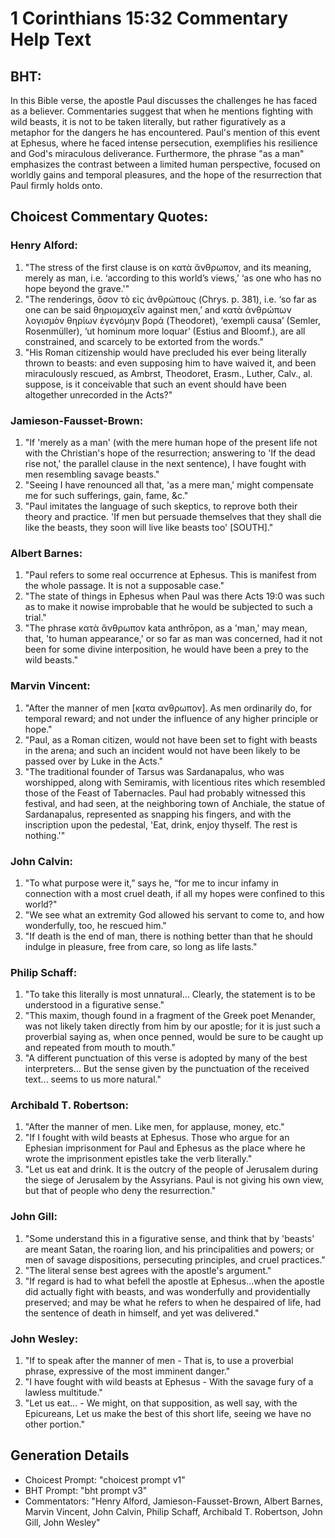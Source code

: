 # 1 Corinthians 15:32 Commentary Help Text

## BHT:
In this Bible verse, the apostle Paul discusses the challenges he has faced as a believer. Commentaries suggest that when he mentions fighting with wild beasts, it is not to be taken literally, but rather figuratively as a metaphor for the dangers he has encountered. Paul's mention of this event at Ephesus, where he faced intense persecution, exemplifies his resilience and God's miraculous deliverance. Furthermore, the phrase "as a man" emphasizes the contrast between a limited human perspective, focused on worldly gains and temporal pleasures, and the hope of the resurrection that Paul firmly holds onto.

## Choicest Commentary Quotes:
### Henry Alford:
1. "The stress of the first clause is on κατὰ ἄνθρωπον, and its meaning, merely as man, i.e. ‘according to this world’s views,’ ‘as one who has no hope beyond the grave.'" 
2. "The renderings, ὅσον τὸ εἰς ἀνθρώπους (Chrys. p. 381), i.e. ‘so far as one can be said θηριομαχεῖν against men,’ and κατὰ ἀνθρώπων λογισμὸν θηρίων ἐγενόμην βορά (Theodoret), ‘exempli causa’ (Semler, Rosenmüller), ‘ut hominum more loquar’ (Estius and Bloomf.), are all constrained, and scarcely to be extorted from the words."
3. "His Roman citizenship would have precluded his ever being literally thrown to beasts: and even supposing him to have waived it, and been miraculously rescued, as Ambrst, Theodoret, Erasm., Luther, Calv., al. suppose, is it conceivable that such an event should have been altogether unrecorded in the Acts?"

### Jamieson-Fausset-Brown:
1. "If 'merely as a man' (with the mere human hope of the present life not with the Christian's hope of the resurrection; answering to 'If the dead rise not,' the parallel clause in the next sentence), I have fought with men resembling savage beasts." 
2. "Seeing I have renounced all that, 'as a mere man,' might compensate me for such sufferings, gain, fame, &c." 
3. "Paul imitates the language of such skeptics, to reprove both their theory and practice. 'If men but persuade themselves that they shall die like the beasts, they soon will live like beasts too' [SOUTH]."

### Albert Barnes:
1) "Paul refers to some real occurrence at Ephesus. This is manifest from the whole passage. It is not a supposable case."
2) "The state of things in Ephesus when Paul was there Acts 19:0 was such as to make it nowise improbable that he would be subjected to such a trial."
3) "The phrase κατὰ ἄνθρωπον kata anthrōpon, as a 'man,' may mean, that, 'to human appearance,' or so far as man was concerned, had it not been for some divine interposition, he would have been a prey to the wild beasts."

### Marvin Vincent:
1. "After the manner of men [κατα ανθρωπον]. As men ordinarily do, for temporal reward; and not under the influence of any higher principle or hope."
2. "Paul, as a Roman citizen, would not have been set to fight with beasts in the arena; and such an incident would not have been likely to be passed over by Luke in the Acts."
3. "The traditional founder of Tarsus was Sardanapalus, who was worshipped, along with Semiramis, with licentious rites which resembled those of the Feast of Tabernacles. Paul had probably witnessed this festival, and had seen, at the neighboring town of Anchiale, the statue of Sardanapalus, represented as snapping his fingers, and with the inscription upon the pedestal, 'Eat, drink, enjoy thyself. The rest is nothing.'"

### John Calvin:
1. "To what purpose were it,” says he, “for me to incur infamy in connection with a most cruel death, if all my hopes were confined to this world?"
2. "We see what an extremity God allowed his servant to come to, and how wonderfully, too, he rescued him."
3. "If death is the end of man, there is nothing better than that he should indulge in pleasure, free from care, so long as life lasts."

### Philip Schaff:
1. "To take this literally is most unnatural... Clearly, the statement is to be understood in a figurative sense." 
2. "This maxim, though found in a fragment of the Greek poet Menander, was not likely taken directly from him by our apostle; for it is just such a proverbial saying as, when once penned, would be sure to be caught up and repeated from mouth to mouth."
3. "A different punctuation of this verse is adopted by many of the best interpreters... But the sense given by the punctuation of the received text... seems to us more natural."

### Archibald T. Robertson:
1. "After the manner of men. Like men, for applause, money, etc." 
2. "If I fought with wild beasts at Ephesus. Those who argue for an Ephesian imprisonment for Paul and Ephesus as the place where he wrote the imprisonment epistles take the verb literally."
3. "Let us eat and drink. It is the outcry of the people of Jerusalem during the siege of Jerusalem by the Assyrians. Paul is not giving his own view, but that of people who deny the resurrection."

### John Gill:
1. "Some understand this in a figurative sense, and think that by 'beasts' are meant Satan, the roaring lion, and his principalities and powers; or men of savage dispositions, persecuting principles, and cruel practices."
2. "The literal sense best agrees with the apostle's argument."
3. "If regard is had to what befell the apostle at Ephesus...when the apostle did actually fight with beasts, and was wonderfully and providentially preserved; and may be what he refers to when he despaired of life, had the sentence of death in himself, and yet was delivered."

### John Wesley:
1. "If to speak after the manner of men - That is, to use a proverbial phrase, expressive of the most imminent danger."
2. "I have fought with wild beasts at Ephesus - With the savage fury of a lawless multitude."
3. "Let us eat... - We might, on that supposition, as well say, with the Epicureans, Let us make the best of this short life, seeing we have no other portion."


## Generation Details
- Choicest Prompt: "choicest prompt v1"
- BHT Prompt: "bht prompt v3"
- Commentators: "Henry Alford, Jamieson-Fausset-Brown, Albert Barnes, Marvin Vincent, John Calvin, Philip Schaff, Archibald T. Robertson, John Gill, John Wesley"
